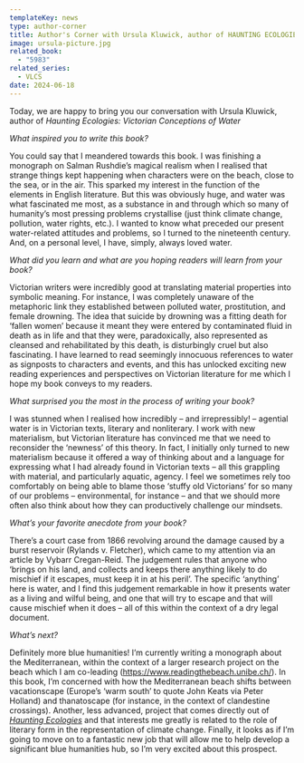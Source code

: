 ```yaml
---
templateKey: news
type: author-corner
title: Author's Corner with Ursula Kluwick, author of HAUNTING ECOLOGIES
image: ursula-picture.jpg
related_book:
  - "5983"
related_series:
  - VLCS
date: 2024-06-18
---
```

Today, we are happy to bring you our conversation with Ursula Kluwick, author of *Haunting Ecologies: Victorian Conceptions of Water*

*What inspired you to write this book?* 

You could say that I meandered towards this book. I was finishing a monograph on Salman Rushdie’s magical realism when I realised that strange things kept happening when characters were on the beach, close to the sea, or in the air. This sparked my interest in the function of the elements in English literature. But this was obviously huge, and water was what fascinated me most, as a substance in and through which so many of humanity’s most pressing problems crystallise (just think climate change, pollution, water rights, etc.). I wanted to know what preceded our present water-related attitudes and problems, so I turned to the nineteenth century. And, on a personal level, I have, simply, always loved water. 

*What did you learn and what are you hoping readers will learn from your book?* 

Victorian writers were incredibly good at translating material properties into symbolic meaning. For instance, I was completely unaware of the metaphoric link they established between polluted water, prostitution, and female drowning. The idea that suicide by drowning was a fitting death for ‘fallen women’ because it meant they were entered by contaminated fluid in death as in life and that they were, paradoxically, also represented as cleansed and rehabilitated by this death, is disturbingly cruel but also fascinating. I have learned to read seemingly innocuous references to water as signposts to characters and events, and this has unlocked exciting new reading experiences and perspectives on Victorian literature for me which I hope my book conveys to my readers. 

*What surprised you the most in the process of writing your book?* 

I was stunned when I realised how incredibly – and irrepressibly! – agential water is in Victorian texts, literary and nonliterary. I work with new materialism, but Victorian literature has convinced me that we need to reconsider the ‘newness’ of this theory. In fact, I initially only turned to new materialism because it offered a way of thinking about and a language for expressing what I had already found in Victorian texts – all this grappling with material, and particularly aquatic, agency. I feel we sometimes rely too comfortably on being able to blame those ‘stuffy old Victorians’ for so many of our problems – environmental, for instance – and that we should more often also think about how they can productively challenge our mindsets. 

*What’s your favorite anecdote from your book?*

There’s a court case from 1866 revolving around the damage caused by a burst reservoir (Rylands v. Fletcher), which came to my attention via an article by Vybarr Cregan-Reid. The judgement rules that anyone who ‘brings on his land, and collects and keeps there anything likely to do mischief if it escapes, must keep it in at his peril’. The specific ‘anything’ here is water, and I find this judgement remarkable in how it presents water as a living and wilful being, and one that will try to escape and that will cause mischief when it does – all of this within the context of a dry legal document.

*What’s next?* 

Definitely more blue humanities! I’m currently writing a monograph about the Mediterranean, within the context of a larger research project on the beach which I am co-leading (https://www.readingthebeach.unibe.ch/). In this book, I’m concerned with how the Mediterranean beach shifts between vacationscape (Europe’s ‘warm south’ to quote John Keats via Peter Holland) and thanatoscape (for instance, in the context of clandestine crossings). Another, less advanced, project that comes directly out of *[Haunting Ecologies](https://upress.virginia.edu/title/5983/)* and that interests me greatly is related to the role of literary form in the representation of climate change. Finally, it looks as if I’m going to move on to a fantastic new job that will allow me to help develop a significant blue humanities hub, so I’m very excited about this prospect.